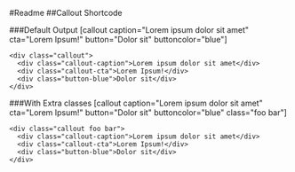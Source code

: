 #Readme
##Callout Shortcode

###Default Output
    [callout caption="Lorem ipsum dolor sit amet" cta="Lorem Ipsum!" button="Dolor sit" buttoncolor="blue"]

    <div class="callout">
      <div class="callout-caption">Lorem ipsum dolor sit amet</div>
      <div class="callout-cta">Lorem Ipsum!</div>
      <div class="button-blue">Dolor sit</div>
    </div>

###With Extra classes
    [callout caption="Lorem ipsum dolor sit amet" cta="Lorem Ipsum!" button="Dolor sit" buttoncolor="blue" class="foo bar"]

    <div class="callout foo bar">
      <div class="callout-caption">Lorem ipsum dolor sit amet</div>
      <div class="callout-cta">Lorem Ipsum!</div>
      <div class="button-blue">Dolor sit</div>
    </div>